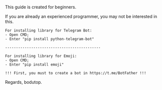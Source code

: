 This guide is created for beginners. 

If you are already an experienced programmer, you may not be interested in this.

    For installing library for Telegram Bot:
    - Open CMD;
    - Enter "pip install python-telegram-bot"

    --------------------------------------------
    
    For installing library for Emoji:
    - Open CMD;
    - Enter "pip install emoji"

    !!! First, you must to create a bot in https://t.me/BotFather !!!

Regards, bodutop.
